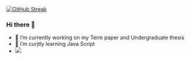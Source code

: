 [![GitHub Streak](http://github-readme-streak-stats.herokuapp.com?user=Alexdiascardoso&theme=hacker&hide_border=falso&date_format=%5BY%20%5DM%20j)](https://git.io/streak-stats)

### Hi there 👋
- 🔭 I’m currently working on my Term paper and Undergraduate thesis
- 🌱 I’m curjtly learning  Java Script
- ![](https://komarev.com/ghpvc/?username=your-github-username&color=green)

<!--
![badges1](https://dev-to-uploads.s3.amazonaws.com/uploads/articles/6n8fc8zw8pawxveffitx.png)
**Alexdiascardoso/Alexdiascardoso** is a ✨ _special_ ✨ repository because its `README.md` (this file) appears on your GitHub profile.
![](https://komarev.com/ghpvc/?username=your-github-username)


Here are some ideas to get you started:

- 🔭 I’m currently working on completion of course work
- 🌱 I’m curjtly learning  Java Script
- 👯 I’m looking to collaborate on 
- 🤔 I’m looking for help with ...
- 💬 Ask me about 
- 🔭 I’m currently working on completion of course work
- 🌱 I’m curjtly learning  Java Script
- 😄 Pronouns: ...
- ⚡ Fun fact: ...
-->
